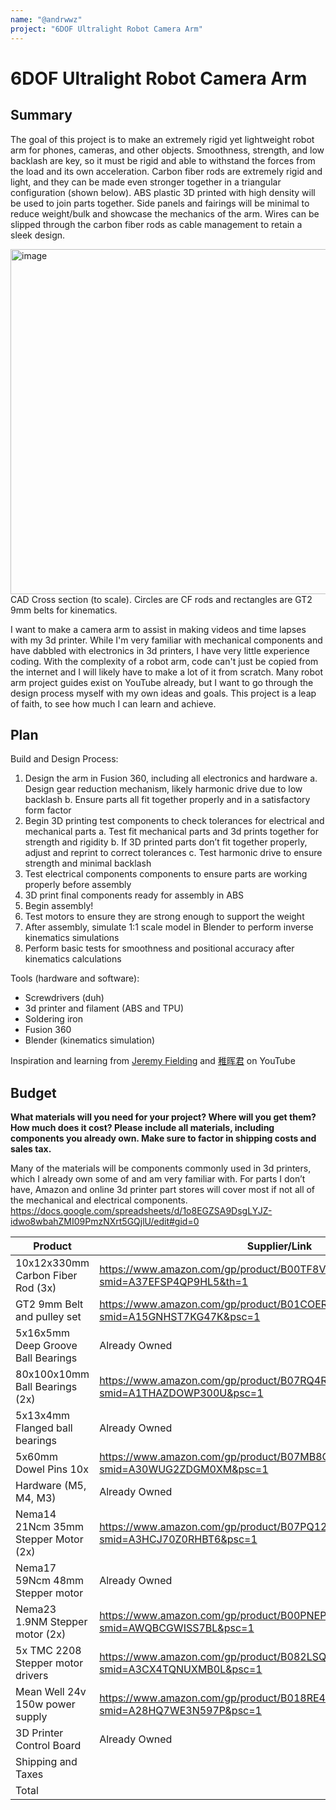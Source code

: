 ```yaml
---
name: "@andrwwz"
project: "6DOF Ultralight Robot Camera Arm"
---
```


# 6DOF Ultralight Robot Camera Arm

## Summary

  The goal of this project is to make an extremely rigid yet lightweight robot arm for phones, cameras, and other objects. Smoothness, strength, and low backlash are key, so it must be rigid and able to withstand the forces from the load and its own acceleration. Carbon fiber rods are extremely rigid and light, and they can be made even stronger together in a triangular configuration (shown below). ABS plastic 3D printed with high density will be used to join parts together. Side panels and fairings will be minimal to reduce weight/bulk and showcase the mechanics of the arm. Wires can be slipped through the carbon fiber rods as cable management to retain a sleek design. 

<img width="552" alt="image" src="https://user-images.githubusercontent.com/82012389/212487348-bdc33377-a61e-4f61-9178-9a45b565a3bd.png">
CAD Cross section (to scale). Circles are CF rods and rectangles are GT2 9mm belts for kinematics.

  I want to make a camera arm to assist in making videos and time lapses with my 3d printer. While I'm very familiar with mechanical components and have dabbled with electronics in 3d printers, I have very little experience coding. With the complexity of a robot arm, code can't just be copied from the internet and I will likely have to make a lot of it from scratch. Many robot arm project guides exist on YouTube already, but I want to go through the design process myself with my own ideas and goals. This project is a leap of faith, to see how much I can learn and achieve. 

## Plan

Build and Design Process: 

1. Design the arm in Fusion 360, including all electronics and hardware
    a. Design gear reduction mechanism, likely harmonic drive due to low backlash
    b. Ensure parts all fit together properly and in a satisfactory form factor
2. Begin 3D printing test components to check tolerances for electrical and mechanical parts
    a. Test fit mechanical parts and 3d prints together for strength and rigidity
    b. If 3D printed parts don’t fit together properly, adjust and reprint to correct tolerances
    c. Test harmonic drive to ensure strength and minimal backlash
3. Test electrical components components to ensure parts are working properly before assembly
4. 3D print final components ready for assembly in ABS
5. Begin assembly!
6. Test motors to ensure they are strong enough to support the weight
7. After assembly, simulate 1:1 scale model in Blender to perform inverse kinematics simulations
8. Perform basic tests for smoothness and positional accuracy after kinematics calculations

Tools (hardware and software):
- Screwdrivers (duh)
- 3d printer and filament (ABS and TPU)
- Soldering iron
- Fusion 360 
- Blender (kinematics simulation)

Inspiration and learning from [Jeremy Fielding](https://www.youtube.com/watch?v=HMSLPefUVeE&list=PL4njCTv7IRbyf3XfhUcp_jnkRrAu1UP3I) and 
[稚晖君](https://www.youtube.com/watch?v=F29vrvUwqS4) on YouTube

## Budget

**What materials will you need for your project? Where will you get them? How much does it cost? Please include all materials, including components you already own. Make sure to factor in shipping costs and sales tax.**

  Many of the materials will be components commonly used in 3d printers, which I already own some of and am very familiar with. For parts I don’t have, Amazon and online 3d printer part stores will cover most if not all of the mechanical and electrical components. 
https://docs.google.com/spreadsheets/d/1o8EGZSA9DsgLYJZ-idwo8wbahZMI09PmzNXrt5GQjlU/edit#gid=0

| Product                               | Supplier/Link                                                                                 | Cost    |
| ------------------------------------- | --------------------------------------------------------------------------------------------- | ------- |
| 10x12x330mm Carbon Fiber Rod (3x)     | https://www.amazon.com/gp/product/B00TF8V05W/ref=ox_sc_act_title_2?smid=A37EFSP4QP9HL5&th=1   | $47.94  |
| GT2 9mm Belt and pulley set           | https://www.amazon.com/gp/product/B01COER836/ref=ox_sc_act_title_6?smid=A15GNHST7KG47K&psc=1  | $24.88  |
| 5x16x5mm Deep Groove Ball Bearings    | Already Owned                                                                                 | $0      |     
| 80x100x10mm Ball Bearings (2x)        | https://www.amazon.com/gp/product/B07RQ4RXDR/ref=ox_sc_act_title_3?smid=A1THAZDOWP300U&psc=1  | $29.98  |
| 5x13x4mm Flanged ball bearings        | Already Owned                                                                                 | $0      |
| 5x60mm Dowel Pins 10x                 | https://www.amazon.com/gp/product/B07MB8QV7J/ref=ox_sc_act_title_5?smid=A30WUG2ZDGM0XM&psc=1  | $9.99   |
| Hardware (M5, M4, M3)                 | Already Owned                                                                                 | $0      |
| Nema14 21Ncm 35mm Stepper Motor (2x)  | https://www.amazon.com/gp/product/B07PQ12SDW/ref=ox_sc_act_title_2?smid=A3HCJ70Z0RHBT6&psc=1  | $27.96  |
| Nema17 59Ncm 48mm Stepper motor       | Already Owned                                                                                 | $0      |
| Nema23 1.9NM Stepper motor (2x)       | https://www.amazon.com/gp/product/B00PNEPI0A/ref=ox_sc_act_title_2?smid=AWQBCGWISS7BL&psc=1   | $59.98  |
| 5x TMC 2208 Stepper motor drivers     | https://www.amazon.com/gp/product/B082LSQWZF/ref=ox_sc_act_title_3?smid=A3CX4TQNUXMB0L&psc=1  | $19.99  |
| Mean Well 24v 150w power supply       | https://www.amazon.com/gp/product/B018RE4CWW/ref=ox_sc_act_title_1?smid=A28HQ7WE3N597P&psc=1  | $9.00   |
| 3D Printer Control Board              | Already Owned                                                                                 | $0      |
| Shipping and Taxes                    |                                                                                               | $43.19  |
| Total                                 |                                                                                               | $272.91 |
